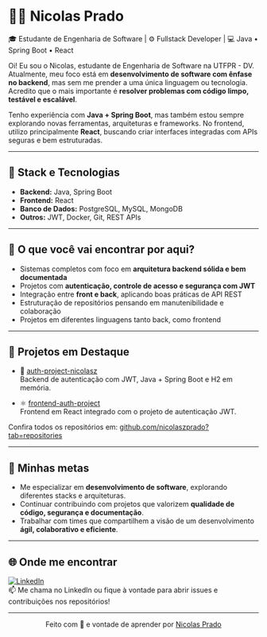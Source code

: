# 👨‍💻 Nicolas Prado

🎓 Estudante de Engenharia de Software | ⚙️ Fullstack Developer | 💻 Java • Spring Boot • React

Oi! Eu sou o Nicolas, estudante de Engenharia de Software na UTFPR - DV. Atualmente, meu foco está em **desenvolvimento de software com ênfase no backend**, mas sem me prender a uma única linguagem ou tecnologia. Acredito que o mais importante é **resolver problemas com código limpo, testável e escalável**.

Tenho experiência com **Java + Spring Boot**, mas também estou sempre explorando novas ferramentas, arquiteturas e frameworks. No frontend, utilizo principalmente **React**, buscando criar interfaces integradas com APIs seguras e bem estruturadas.

---

## 🔧 Stack e Tecnologias

- **Backend:** Java, Spring Boot
- **Frontend:** React 
- **Banco de Dados:** PostgreSQL, MySQL, MongoDB
- **Outros:** JWT, Docker, Git, REST APIs

---

## 🚀 O que você vai encontrar por aqui?

- Sistemas completos com foco em **arquitetura backend sólida e bem documentada**
- Projetos com **autenticação, controle de acesso e segurança com JWT**
- Integração entre **front e back**, aplicando boas práticas de API REST
- Estruturação de repositórios pensando em manutenibilidade e colaboração
- Projetos em diferentes linguagens tanto back, como frontend

---

## 📌 Projetos em Destaque

- 🔐 [auth-project-nicolasz](https://github.com/nicolaszprado/auth-project-nicolasz)  
  Backend de autenticação com JWT, Java + Spring Boot e H2 em memória.

- ⚛️ [frontend-auth-project](https://github.com/nicolaszprado/frontend-auth-project)  
  Frontend em React integrado com o projeto de autenticação JWT.

Confira todos os repositórios em: [github.com/nicolaszprado?tab=repositories](https://github.com/nicolaszprado?tab=repositories)

---

## 🎯 Minhas metas

- Me especializar em **desenvolvimento de software**, explorando diferentes stacks e arquiteturas.  
- Continuar contribuindo com projetos que valorizem **qualidade de código, segurança e documentação**.  
- Trabalhar com times que compartilhem a visão de um desenvolvimento **ágil, colaborativo e eficiente**.

---

## 🌐 Onde me encontrar

[![LinkedIn](https://img.shields.io/badge/LinkedIn-Nicolas%20Prado-blue?logo=linkedin)](https://www.linkedin.com/in/nicolaszprado/)  
📫 Me chama no LinkedIn ou fique à vontade para abrir issues e contribuições nos repositórios!

---

<p align="center">
  Feito com 💙 e vontade de aprender por <a href="https://github.com/nicolaszprado">Nicolas Prado</a>
</p>
